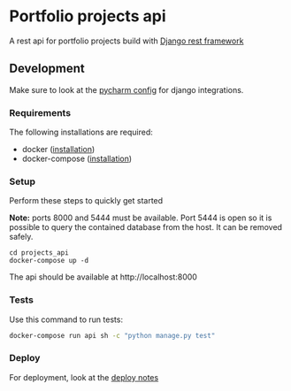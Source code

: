 # Portfolio projects api
A rest api for portfolio projects build with [Django rest framework](https://github.com/encode/django-rest-framework)

## Development
Make sure to look at the [pycharm config](ideaConfig.md) for django integrations.
### Requirements
The following installations are required:
- docker ([installation](https://docs.docker.com/get-docker/))
- docker-compose ([installation](https://docs.docker.com/compose/install/))

### Setup
Perform these steps to quickly get started

**Note:** ports 8000 and 5444 must be available. Port 5444 is open so it is possible to query the contained database from the host. It can be removed safely.
```shell script
cd projects_api
docker-compose up -d
```

The api should be available at http://localhost:8000

### Tests
Use this command to run tests:
```bash
docker-compose run api sh -c "python manage.py test"
```

### Deploy
For deployment, look at the [deploy notes](deploy.md)
